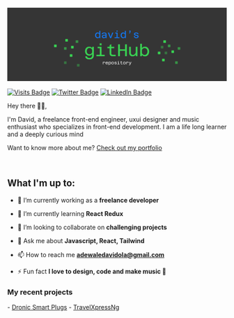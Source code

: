 [![David's GitHub Banner](./assets/header.png)](https://davidwebworks.com)

[![Visits Badge](https://badges.pufler.dev/visits/DavidAdewale/DavidAdewale)](https://davidwebworks.com)
[![Twitter Badge](https://img.shields.io/badge/Twitter-Profile-informational?style=flat&logo=twitter&logoColor=white&color=1CA2F1)](https://twitter.com/realmace_)
[![LinkedIn Badge](https://img.shields.io/badge/LinkedIn-Profile-informational?style=flat&logo=linkedin&logoColor=white&color=0D76A8)](https://www.linkedin.com/in/david-adewale-a64082209/)

<p align="left"> 
Hey there 🙋‍♂️,

I'm David, a freelance front-end engineer, uxui designer and music enthusiast who specializes in front-end development. I am a life long learner and a deeply curious mind

Want to know more about me? <a href='https://www.davidwebworks.com'> Check out my portfolio</a>

</p>
<br>

<h2>What I'm up to:</h2>

- 🔭 I’m currently working as a **freelance developer**

- 🌱 I’m currently learning **React Redux**

- 👯 I’m looking to collaborate on **challenging projects**

- 💬 Ask me about **Javascript, React, Tailwind**

- 📫 How to reach me **adewaledavidola@gmail.com**

- ⚡ Fun fact **I love to design, code and make music 🎵**

<h3>My recent projects</h3>
- <a href='https://www.getdronic.com'>Dronic Smart Plugs</a>
- <a href='https://www.travelxpressng.netlify.app'>TravelXpressNg</a>
